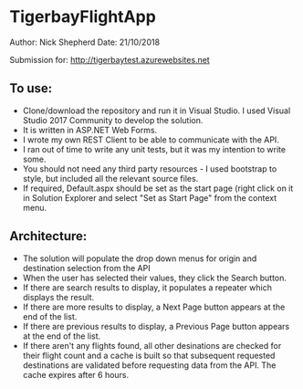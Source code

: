 # TigerbayFlightApp

Author: Nick Shepherd
Date: 21/10/2018

Submission for: http://tigerbaytest.azurewebsites.net

To use:
-------

- Clone/download the repository and run it in Visual Studio.  I used Visual Studio 2017 Community to develop the solution.  
- It is written in ASP.NET Web Forms.
- I wrote my own REST Client to be able to communicate with the API.
- I ran out of time to write any unit tests, but it was my intention to write some.
- You should not need any third party resources - I used bootstrap to style, but included all the relevant source files.
- If required, Default.aspx should be set as the start page (right click on it in Solution Explorer and select "Set as Start Page" from the context menu.

Architecture:
-------------

- The solution will populate the drop down menus for origin and destination selection from the API
- When the user has selected their values, they click the Search button.
- If there are search results to display, it populates a repeater which displays the result.
- If there are more results to display, a Next Page button appears at the end of the list.
- If there are previous results to display, a Previous Page button appears at the end of the list.
- If there aren't any flights found, all other desinations are checked for their flight count and a cache is built so that subsequent requested destinations are validated before requesting data from the API.  The cache expires after 6 hours.

